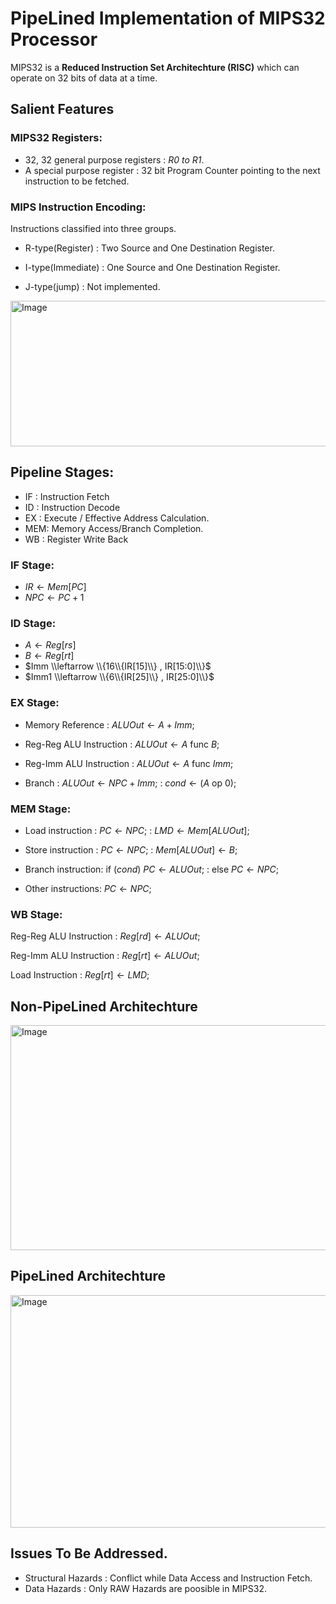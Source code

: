 
# PipeLined Implementation of MIPS32 Processor

MIPS32 is a **Reduced Instruction Set Architechture (RISC)** which can operate on 32 bits of data at a time.

## Salient Features

### MIPS32 Registers:

* 32, 32 general purpose registers : *R0 to R1*.
* A special purpose register : 32 bit Program Counter pointing to the next instruction to be fetched.


### MIPS Instruction Encoding:
Instructions classified into three groups.
* R-type(Register) : Two Source and One Destination Register.

* I-type(Immediate) : One Source and One Destination Register. 

* J-type(jump) : Not implemented.

 <img width="523" height="233" alt="Image" src="https://github.com/user-attachments/assets/4614a59c-f91e-4610-a7e0-cc65246075c1" />

 ## Pipeline Stages:

 * IF : Instruction Fetch
 * ID : Instruction Decode
 * EX : Execute / Effective Address Calculation.
 * MEM: Memory Access/Branch Completion.
 * WB : Register Write Back

### IF Stage:
* $IR  \leftarrow Mem[PC]$
* $NPC \leftarrow PC + 1$ 

### ID Stage:
* $A    \leftarrow Reg[rs]$
* $B    \leftarrow Reg[rt]$
* $Imm \\leftarrow \\{16\\{IR[15]\\} , IR[15:0]\\}$
* $Imm1 \\leftarrow \\{6\\{IR[25]\\} , IR[25:0]\\}$

### EX Stage:
* Memory Reference        : $ALUOut \leftarrow A + Imm;$

* Reg-Reg ALU Instruction : $ALUOut \leftarrow A \text{ func } B;$

* Reg-Imm ALU Instruction : $ALUOut \leftarrow A \text{ func } Imm;$

* Branch                  : $ALUOut \leftarrow NPC + Imm;$
                          : $cond \leftarrow (A \text{ op } 0);$

### MEM Stage:
* Load instruction  : $PC \leftarrow NPC;$
                    : $LMD \leftarrow Mem[ALUOut];$

* Store instruction : $PC \leftarrow NPC;$
                    : $Mem[ALUOut] \leftarrow B;$

* Branch instruction: $\text{if } (cond) \text{ } PC \leftarrow ALUOut;$
                    : $\text{else } PC \leftarrow NPC;$

* Other instructions: $PC \leftarrow NPC;$

### WB Stage:

Reg-Reg ALU Instruction : $Reg[rd] \leftarrow ALUOut;$

Reg-Imm ALU Instruction : $Reg[rt] \leftarrow ALUOut;$

Load Instruction        : $Reg[rt] \leftarrow LMD;$


## Non-PipeLined Architechture

<img width="811" height="360" alt="Image" src="https://github.com/user-attachments/assets/c5223b97-0fb8-409e-82e1-c29cb66acd1c" />

## PipeLined Architechture

<img width="809" height="372" alt="Image" src="https://github.com/user-attachments/assets/40a61dfd-a2f9-4b35-8aef-1287714c4951" />


## Issues To Be Addressed.

* Structural Hazards : Conflict while Data Access and Instruction Fetch.
* Data Hazards       : Only RAW Hazards are poosible in MIPS32.






